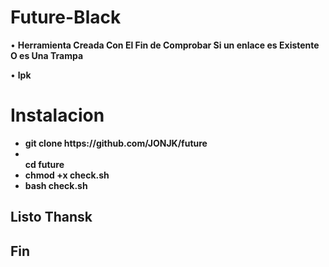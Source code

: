 # Future-Black
• <strong>  Herramienta Creada Con El Fin de Comprobar Si un enlace es Existente O es Una Trampa </strong>

• <strong> lpk </strong>

# Instalacion
<b>
<ul>
<li>
git clone https://github.com/JONJK/future
</li>
 <li>
<br>
cd future
</li>
<li>
chmod +x check.sh
<br>
</li>
<li>
bash check.sh
</li>

</b></ul>
## Listo Thansk

## Fin
